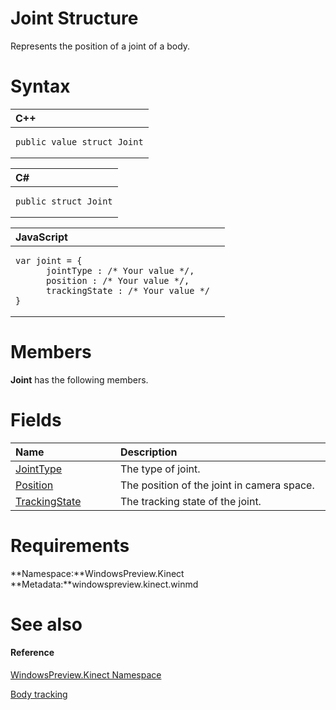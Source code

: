 Joint Structure  
===============  

Represents the position of a joint of a body. <span id="syntaxSection"></span>

Syntax  
======  

<table>
<colgroup>
<col width="100%" />
</colgroup>
<thead>
<tr class="header">
<th align="left">C++</th>
</tr>
</thead>
<tbody>
<tr class="odd">
<td align="left"><pre><code>public value struct Joint</code></pre></td>
</tr>
</tbody>
</table>

<table>
<colgroup>
<col width="100%" />
</colgroup>
<thead>
<tr class="header">
<th align="left">C#</th>
</tr>
</thead>
<tbody>
<tr class="odd">
<td align="left"><pre><code>public struct Joint</code></pre></td>
</tr>
</tbody>
</table>

<table>
<colgroup>
<col width="100%" />
</colgroup>
<thead>
<tr class="header">
<th align="left">JavaScript</th>
</tr>
</thead>
<tbody>
<tr class="odd">
<td align="left"><pre><code>var joint = {  
      jointType : /* Your value */,   
      position : /* Your value */,   
      trackingState : /* Your value */  
}</code></pre></td>
</tr>
</tbody>
</table>

<span id="classMembersSection"></span>

Members  
=======  

**Joint** has the following members.  

<span id="publicfieldsSection"></span>

Fields  
======  

<table>
<colgroup>
<col width="30%" />
<col width="60%" />
</colgroup>
<thead>
<tr class="header">
<th align="left">Name</th>
<th align="left">Description</th>
</tr>
</thead>
<tbody>
<tr class="odd">
<td align="left"><a href="Joint_Structure/Joint_Fields/JointType_Field.md">JointType</a></td>
<td align="left">The type of joint.</td>
</tr>
<tr class="even">
<td align="left"><a href="Joint_Structure/Joint_Fields/Position_Field.md">Position</a></td>
<td align="left">The position of the joint in camera space.</td>
</tr>
<tr class="odd">
<td align="left"><a href="Joint_Structure/Joint_Fields/TrackingState_Field.md">TrackingState</a></td>
<td align="left">The tracking state of the joint.</td>
</tr>
</tbody>
</table>

<span id="requirements"></span>

Requirements  
============  

**Namespace:**WindowsPreview.Kinect  
**Metadata:**windowspreview.kinect.winmd  

<span id="ID4EX"></span>

See also  
========  

<span id="ID4EZ"></span>
#### Reference  

[WindowsPreview.Kinect Namespace](../Kinect.md)  

[Body tracking](../../../Programming_Guide/Body_tracking.md)  



<!--Please do not edit the data in the comment block below.-->
<!--
TOCTitle : Joint Structure
RLTitle : Joint Structure
KeywordK : Joint structure, about
HelpPriority : 2
TopicType : apiref
KeywordF : WindowsPreview.Kinect.Joint
KeywordF : Joint
KeywordF : WindowsPreview.Kinect.Joint
KeywordA : T:WindowsPreview.Kinect.Joint
AssetID : T:WindowsPreview.Kinect.Joint
Locale : en-us
CommunityContent : 1
APIType : Managed
APILocation : windowspreview.kinect.winmd
APIName : WindowsPreview.Kinect.Joint
TargetOS : Windows
TopicType : kbSyntax
DevLang : VB
DevLang : CSharp
DevLang : JavaScript
DevLang : C++
DocSet : K4Wv2
ProjType : K4Wv2Proj
Technology : Kinect for Windows
Product : Kinect for Windows SDK v2
productversion : 20
-->
